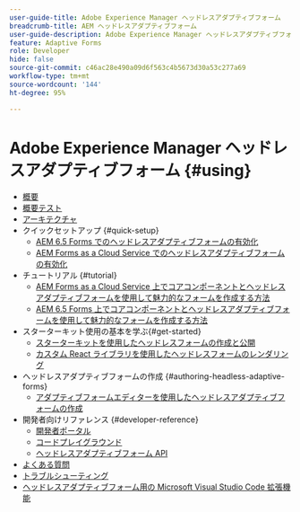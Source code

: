 ```yaml
---
user-guide-title: Adobe Experience Manager ヘッドレスアダプティブフォーム
breadcrumb-title: AEM ヘッドレスアダプティブフォーム
user-guide-description: Adobe Experience Manager ヘッドレスアダプティブフォームのドキュメント
feature: Adaptive Forms
role: Developer
hide: false
source-git-commit: c46ac28e490a09d6f563c4b5673d30a53c277a69
workflow-type: tm+mt
source-wordcount: '144'
ht-degree: 95%

---
```



# Adobe Experience Manager ヘッドレスアダプティブフォーム {#using}

+ [概要](overview.md)
+ [概要テスト](overview-testing.md)
+ [アーキテクチャ](architecture.md)
+ クイックセットアップ {#quick-setup}
   + [AEM 6.5 Forms でのヘッドレスアダプティブフォームの有効化](enable-headless-adaptive-forms-and-core-components.md)
   + [AEM Forms as a Cloud Service でのヘッドレスアダプティブフォームの有効化](enable-headless-adaptive-forms-and-core-components-on-forms-cloud-service.md)
+ チュートリアル {#tutorial}
   + [AEM Forms as a Cloud Service 上でコアコンポーネントとヘッドレスアダプティブフォームを使用して魅力的なフォームを作成する方法](build-engaging-forms-using-core-components-and-headless-adaptive-forms-aem-forms-cloud-service.md)
   + [AEM 6.5 Forms 上でコアコンポーネントとヘッドレスアダプティブフォームを使用して魅力的なフォームを作成する方法](build-engaging-forms-using-core-components-and-headless-adaptive-forms-on-aem-65-forms.md)
+ スターターキット使用の基本を学ぶ{#get-started}
   + [スターターキットを使用したヘッドレスフォームの作成と公開](create-and-publish-a-headless-form.md)
   + [カスタム React ライブラリを使用したヘッドレスフォームのレンダリング](use-google-material-ui-react-components-to-render-a-headless-form.md)
+ ヘッドレスアダプティブフォームの作成 {#authoring-headless-adaptive-forms}
   + [アダプティブフォームエディターを使用したヘッドレスアダプティブフォームの作成](create-a-headless-adaptive-form.md)
+ 開発者向けリファレンス {#developer-reference}
   + [ 開発者ポータル ](https://experienceleague.adobe.com/landing/aem-headless-forms/developer.html?lang=en)
   + [ コードプレイグラウンド ](https://experienceleague.adobe.com/landing/aem-headless-forms/developer/code.html?lang=en)
   + [ヘッドレスアダプティブフォーム API](https://opensource.adobe.com/aem-forms-af-runtime/api/)
+ [よくある質問](faq.md)
+ [トラブルシューティング](troubleshooting.md)
+ [ヘッドレスアダプティブフォーム用の Microsoft Visual Studio Code 拡張機能](visual-studio-code-extension-for-headless-adaptive-forms.md)



<!--

Articles must be added to this TOC file in order to render.

Use this list format to specify links to articles and section headings that expand and collapse in the left rail of the user guide.

An article link CANNOT be used as a section heading.
-->

